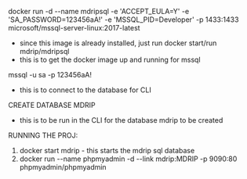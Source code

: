 docker run -d --name mdripsql -e 'ACCEPT_EULA=Y' -e 'SA_PASSWORD=123456aA!' -e 'MSSQL_PID=Developer' -p 1433:1433 microsoft/mssql-server-linux:2017-latest

- since this image is already installed, just run docker start/run mdrip/mdripsql
- this is to get the docker image up and running for mssql

mssql -u sa -p 123456aA!
- this is to connect to the database for CLI

CREATE DATABASE MDRIP
- this is to be run in the CLI for the database mdrip to be created



RUNNING THE PROJ:

1. docker start mdrip - this starts the mdrip sql database
2. docker run --name phpmyadmin -d --link mdrip:MDRIP -p 9090:80 phpmyadmin/phpmyadmin
